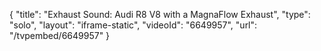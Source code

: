 {
    "title": "Exhaust Sound: Audi R8 V8 with a MagnaFlow Exhaust",
    "type": "solo",
    "layout": "iframe-static",
    "videoId": "6649957",
    "url": "\/tvpembed\/6649957"
}